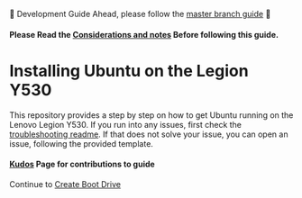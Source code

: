 :no_entry_sign: Development Guide Ahead, please follow the [master branch guide](https://github.com/kfechter/LegionY530Ubuntu) :no_entry_sign:

#### Please Read the [Considerations and notes](Sections/Considerations.md) Before following this guide.

# Installing Ubuntu on the Legion Y530

This repository provides a step by step on how to get Ubuntu running on the Lenovo Legion Y530. If you run into any issues, first check the [troubleshooting readme](Sections/Troubleshooting.md). If that does not solve your issue, you can open an issue, following the provided template.

#### [Kudos](Sections/Kudos.md) Page for contributions to guide

Continue to [Create Boot Drive](Sections/CreateBootDrive.md)

